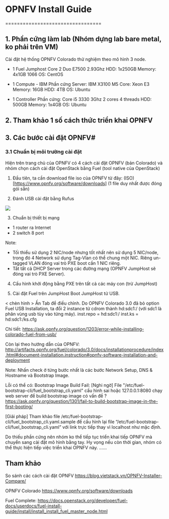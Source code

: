# OPNFV Install Guide
=================================

## 1. Phần cứng làm lab (Nhóm dựng lab bare metal, ko phải trên VM)

Cài đặt hệ thống OPNFV Colorado thử nghiệm theo mô hình 3 node.
+ 1 Fuel Jumphost
Core 2 Duo E7500 2.93Ghz 
HDD: 1x250GB
Memory: 4x1GB 1066
OS: CentOS

+ 1 Compute - IBM
Phần cứng
Server: IBM X3100 M5
Core: Xeon E3
Memory: 16GB
HDD: 4TB
OS: Ubuntu

+ 1 Controller
Phần cứng:
Core i5  3330 3Ghz 2 cores 4 threads
HDD: 500GB
Memory: 1x4GB
OS: Ubuntu

## 2. Tham khảo 1 số cách thức triển khai OPNFV

## 3. Các bước cài đặt OPNFV#
### 3.1 Chuẩn bị môi trường cài đặt

Hiện trên trang chủ của OPNFV có 4 cách cài đặt OPNFV (bản Colorado) và nhóm chọn cách cài đặt OpenStack bằng Fuel (tool native của OpenStack)

1. Đầu tiên, ta cần download file iso của OPNFV từ đây: (ISO)[https://www.opnfv.org/software/downloads] (1 file duy nhất được đóng gói sẵn)

2. Đánh USB cài đặt bằng Rufus
<img src="http://imgur.com/uOaXhZb">

3. Chuẩn bị thiết bị mạng
  * 1 router ra Internet
  * 2 switch 8 port

Note: 
* Tối thiểu sử dụng 2 NIC/node nhưng tốt nhất nên sử dụng 5 NIC/node, trong đó 4 Network sử dụng Tag-Vlan có thể chung một NIC. Riêng un-tagged VLAN đóng vai trò PXE boot cần 1 NIC riêng.
* Tắt tất cả DHCP Server trong các đường mạng (OPNFV JumpHost sẽ đóng vai trò PXE Server).

4.  Cấu hình khởi động bằng PXE trên tất cả các máy con (trừ JumpHost)

5.  Cài đặt Fuel trên JumpHost
Boot JumpHost từ USB.

< chèn hình >
Ấn Tab để điều chỉnh.
Do OPNFV Colorado 3.0 đã bỏ option Fuel USB Installation, ta đổi 2 instance từ cdrom thành hd:sdc1:/ (với sdc1 là phân vùng usb tùy vào từng máy).
inst.repo = hd:sdc1:/
inst.ks = hd:sdc1:/ks.cfg

Chi tiết: https://ask.opnfv.org/question/1203/error-while-installing-colorado-fuel-from-usb/

Còn lại theo hướng dẫn của OPNFV:
http://artifacts.opnfv.org/fuel/colorado/3.0/docs/installationprocedure/index.html#document-installation.instruction#opnfv-software-installation-and-deployment

Note: Nhấn check ở từng bước nhất là các bước Network Setup, DNS & Hostname và Bootstrap Image. 

Lỗi có thể có: Bootstrap Image Build Fail:
[Nghi ngờ] 
File "/etc/fuel-bootstrap-cli/fuel_bootstrap_cli.yaml" cấu hình sai hoặc 127.0.0.1:8080 chạy web server để build bootstrap image có vấn đề ? 
https://ask.opnfv.org/question/1301/fail-to-build-bootstrap-image-in-the-first-booting/

[Giải pháp]
Tham khảo file /etc/fuel-bootstrap-cli/fuel_bootstrap_cli.yaml.sample để cấu hình lại file “/etc/fuel-bootstrap-cli/fuel_bootstrap_cli.yaml” với link trực tiếp thay vì localhost như mặc định.

Do thiếu phần cứng nên nhóm ko thể tiếp tục triển khai tiếp OPNFV mà chuyển sang cài đặt mô hình bằng tay.
Hy vọng nếu còn thời gian, nhóm có thể thực hiện tiếp việc triển khai OPNFV này.
......

## Tham khảo
So sánh các cách cài đặt OPNFV
https://blog.vietstack.vn/OPNFV-Installer-Compare/

OPNFV Colorado
https://www.opnfv.org/software/downloads

Fuel Complete: 
https://docs.openstack.org/developer/fuel-docs/userdocs/fuel-install-guide/install/install_install_fuel_master_node.html


